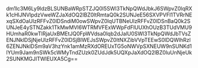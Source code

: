 dm1lc3M6Ly9ldzBLSUNBaWRpSTZJQ0l5SWl3TkNpQWdJbkJ6SWpvZ0lqRXk1cHlJNVlpdzVweWZJaXdOQ2lBZ0ltRmtaQ0k2SUNJeE56SXVPVFl1TVRrNExqSXdOaUlzRFFvZ0lDSndiM0owSWpvZ0lqUTBNeUlzRFFvZ0lDSnBaQ0k2SUNJeE4ySTNZakk1TkMwMVl6WTRMVFExWWpFdFlUUXhOUzB3TUdVMU9HUmhaR0kwTlRjaUxBMEtJQ0FpWVdsa0lqb2dJalU0SWl3TkNpQWdJbTVsZENJNklDSjNjeUlzRFFvZ0lDSjBlWEJsSWpvZ0ltNXZibVVpTEEwS0lDQWlhRzl6ZENJNklDSm9aV3hzYnk1amMzRXdOREUxTG5oNWVpSXNEUW9nSUNKd1lYUm9Jam9nSWk5cWMyTndZUzk0ZUdJdk5UQXpJaXdOQ2lBZ0luUnNjeUk2SUNKMGJITWlEUXA5Cg==

